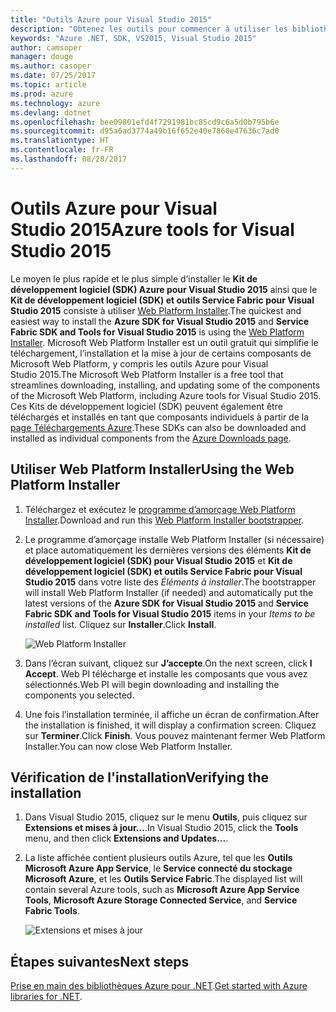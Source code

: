 ```yaml
---
title: "Outils Azure pour Visual Studio 2015"
description: "Obtenez les outils pour commencer à utiliser les bibliothèques Azure .NET à partir de Visual Studio 2015."
keywords: "Azure .NET, SDK, VS2015, Visual Studio 2015"
author: camsoper
manager: douge
ms.author: casoper
ms.date: 07/25/2017
ms.topic: article
ms.prod: azure
ms.technology: azure
ms.devlang: dotnet
ms.openlocfilehash: bee09801efd4f7291981bc85cd9c6a5d0b795b6e
ms.sourcegitcommit: d95a6ad3774a49b16f652e40e7860e47636c7ad0
ms.translationtype: HT
ms.contentlocale: fr-FR
ms.lasthandoff: 08/28/2017
---
```

# <a name="azure-tools-for-visual-studio-2015"></a><span data-ttu-id="b8811-104">Outils Azure pour Visual Studio 2015</span><span class="sxs-lookup"><span data-stu-id="b8811-104">Azure tools for Visual Studio 2015</span></span>

<span data-ttu-id="b8811-105">Le moyen le plus rapide et le plus simple d’installer le **Kit de développement logiciel (SDK) Azure pour Visual Studio 2015** ainsi que le **Kit de développement logiciel (SDK) et outils Service Fabric pour Visual Studio 2015** consiste à utiliser [Web Platform Installer](https://www.microsoft.com/web/downloads/platform.aspx).</span><span class="sxs-lookup"><span data-stu-id="b8811-105">The quickest and easiest way to install the **Azure SDK for Visual Studio 2015** and **Service Fabric SDK and Tools for Visual Studio 2015** is using the [Web Platform Installer](https://www.microsoft.com/web/downloads/platform.aspx).</span></span>  <span data-ttu-id="b8811-106">Microsoft Web Platform Installer est un outil gratuit qui simplifie le téléchargement, l’installation et la mise à jour de certains composants de Microsoft Web Platform, y compris les outils Azure pour Visual Studio 2015.</span><span class="sxs-lookup"><span data-stu-id="b8811-106">The Microsoft Web Platform Installer is a free tool that streamlines downloading, installing, and updating some of the components of the Microsoft Web Platform, including Azure tools for Visual Studio 2015.</span></span>  <span data-ttu-id="b8811-107">Ces Kits de développement logiciel (SDK) peuvent également être téléchargés et installés en tant que composants individuels à partir de la [page Téléchargements Azure](https://azure.microsoft.com/downloads/).</span><span class="sxs-lookup"><span data-stu-id="b8811-107">These SDKs can also be downloaded and installed as individual components from the [Azure Downloads page](https://azure.microsoft.com/downloads/).</span></span> 

## <a name="using-the-web-platform-installer"></a><span data-ttu-id="b8811-108">Utiliser Web Platform Installer</span><span class="sxs-lookup"><span data-stu-id="b8811-108">Using the Web Platform Installer</span></span>

1. <span data-ttu-id="b8811-109">Téléchargez et exécutez le [programme d’amorçage Web Platform Installer](https://www.microsoft.com/web/handlers/webpi.ashx?command=getinstallerredirect&appid=VWDOrVs2015AzurePack;MicrosoftAzure-ServiceFabric-VS2015).</span><span class="sxs-lookup"><span data-stu-id="b8811-109">Download and run this [Web Platform Installer bootstrapper](https://www.microsoft.com/web/handlers/webpi.ashx?command=getinstallerredirect&appid=VWDOrVs2015AzurePack;MicrosoftAzure-ServiceFabric-VS2015).</span></span>  

2. <span data-ttu-id="b8811-110">Le programme d’amorçage installe Web Platform Installer (si nécessaire) et place automatiquement les dernières versions des éléments **Kit de développement logiciel (SDK) pour Visual Studio 2015** et **Kit de développement logiciel (SDK) et outils Service Fabric pour Visual Studio 2015** dans votre liste des *Éléments à installer*.</span><span class="sxs-lookup"><span data-stu-id="b8811-110">The bootstrapper will install Web Platform Installer (if needed) and automatically put the latest versions of the  **Azure SDK for Visual Studio 2015** and **Service Fabric SDK and Tools for Visual Studio 2015** items in your *Items to be installed* list.</span></span>  <span data-ttu-id="b8811-111">Cliquez sur **Installer**.</span><span class="sxs-lookup"><span data-stu-id="b8811-111">Click **Install**.</span></span>

    ![Web Platform Installer](media/dotnet-sdk-vs2015-install/webpi.png)

3. <span data-ttu-id="b8811-113">Dans l’écran suivant, cliquez sur **J’accepte**.</span><span class="sxs-lookup"><span data-stu-id="b8811-113">On the next screen, click **I Accept**.</span></span>  <span data-ttu-id="b8811-114">Web PI télécharge et installe les composants que vous avez sélectionnés.</span><span class="sxs-lookup"><span data-stu-id="b8811-114">Web PI will begin downloading and installing the components you selected.</span></span>

4. <span data-ttu-id="b8811-115">Une fois l’installation terminée, il affiche un écran de confirmation.</span><span class="sxs-lookup"><span data-stu-id="b8811-115">After the installation is finished, it will display a confirmation screen.</span></span>  <span data-ttu-id="b8811-116">Cliquez sur **Terminer**.</span><span class="sxs-lookup"><span data-stu-id="b8811-116">Click **Finish**.</span></span>  <span data-ttu-id="b8811-117">Vous pouvez maintenant fermer Web Platform Installer.</span><span class="sxs-lookup"><span data-stu-id="b8811-117">You can now close Web Platform Installer.</span></span>

## <a name="verifying-the-installation"></a><span data-ttu-id="b8811-118">Vérification de l'installation</span><span class="sxs-lookup"><span data-stu-id="b8811-118">Verifying the installation</span></span>

1. <span data-ttu-id="b8811-119">Dans Visual Studio 2015, cliquez sur le menu **Outils**, puis cliquez sur **Extensions et mises à jour...**.</span><span class="sxs-lookup"><span data-stu-id="b8811-119">In Visual Studio 2015, click the **Tools** menu, and then click **Extensions and Updates...**.</span></span>

2. <span data-ttu-id="b8811-120">La liste affichée contient plusieurs outils Azure, tel que les **Outils Microsoft Azure App Service**, le **Service connecté du stockage Microsoft Azure**, et les **Outils Service Fabric**.</span><span class="sxs-lookup"><span data-stu-id="b8811-120">The displayed list will contain several Azure tools, such as **Microsoft Azure App Service Tools**, **Microsoft Azure Storage Connected Service**, and **Service Fabric Tools**.</span></span>

    ![Extensions et mises à jour](media\dotnet-sdk-vs2015-install\ext-tools.png)

## <a name="next-steps"></a><span data-ttu-id="b8811-122">Étapes suivantes</span><span class="sxs-lookup"><span data-stu-id="b8811-122">Next steps</span></span>

<span data-ttu-id="b8811-123">[Prise en main des bibliothèques Azure pour .NET](dotnet-sdk-azure-get-started.md).</span><span class="sxs-lookup"><span data-stu-id="b8811-123">[Get started with Azure libraries for .NET](dotnet-sdk-azure-get-started.md).</span></span>
